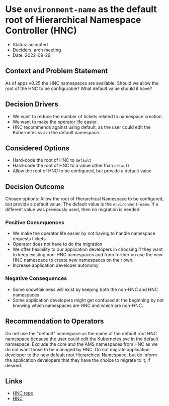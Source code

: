 # Use `environment-name` as the default root of Hierarchical Namespace Controller (HNC)

* Status: accepted
* Deciders: arch meeting
* Date: 2022-09-29

## Context and Problem Statement

As of apps v0.25 the HNC namespaces are available.
Should we allow the root of the HNC to be configurable? What default value should it have?

## Decision Drivers

* We want to reduce the number of tickets related to namespace creation.
* We want to make the operator life easier.
* HNC recommends against using default, as the user could edit the Kubernetes svc in the default namespace.

## Considered Options

* Hard-code the root of HNC to `default`
* Hard-code the root of HNC to a value other than `default`
* Allow the root of HNC to be configured, but provide a default value

## Decision Outcome

Chosen options: Allow the root of Hierarchical Namespace to be configured, but provide a default value. The default value is the `environment-name`. If a different value was previously used, then no migration is needed.

### Positive Consequences

* We make the operator life easier by not having to handle namespace requests tickets
* Operator does not have to do the migration
* We offer flexibility to our application developers in choosing if they want to keep existing non-HNC namespaces and from further on use the new HNC namespace to create new namespaces on their own.
* Increase application developer autonomy

### Negative Consequences

* Some snowflakiness will exist by keeping both the non-HNC and HNC namespaces
* Some application developers might get confused at the beginning by not knowing which namespaces are HNC and which are non-HNC.

## Recommendation to Operators

Do not use the "default" namespace as the name of the default root HNC namespace because the user could edit the Kubernetes svc in the default namespace.
Exclude the core and the AMS namespaces from HNC as we do not want those to be managed by HNC.
Do not migrate application developer to the new default root Hierarchical Namespace, but do inform the application developers that they have the choice to migrate to it, if desired.

## Links <!-- optional -->

* [HNC repo](https://github.com/kubernetes-sigs/hierarchical-namespaces)
* [HNC](https://kubernetes.io/blog/2020/08/14/introducing-hierarchical-namespaces/)
